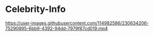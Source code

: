 # Celebrity-Info




https://user-images.githubusercontent.com/114982586/230634206-75290895-6bb9-4392-94dd-7979f87cd019.mp4


